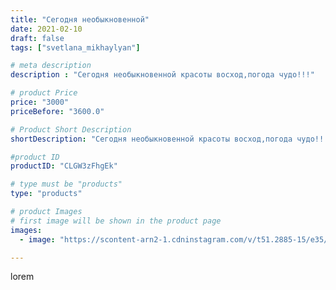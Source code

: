 ```yaml
---
title: "Сегодня необыкновенной"
date: 2021-02-10
draft: false
tags: ["svetlana_mikhaylyan"]

# meta description
description : "Сегодня необыкновенной красоты восход,погода чудо!!!"

# product Price
price: "3000"
priceBefore: "3600.0"

# Product Short Description
shortDescription: "Сегодня необыкновенной красоты восход,погода чудо!!!"

#product ID
productID: "CLGW3zFhgEk"

# type must be "products"
type: "products"

# product Images
# first image will be shown in the product page
images:
  - image: "https://scontent-arn2-1.cdninstagram.com/v/t51.2885-15/e35/148241511_119317766753853_8748339490197500241_n.jpg?se=7&tp=1&_nc_ht=scontent-arn2-1.cdninstagram.com&_nc_cat=109&_nc_ohc=2hhNNI64KBEAX8alzje&oh=8dcfdb13011cfc2ef57bdb75d677fbb7&oe=60756E7D&ig_cache_key=MjUwNTc5MDgzNDEyNjIyNTcwMA%3D%3D.2"

---
```

lorem
